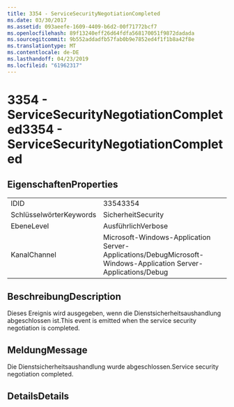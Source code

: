 ```yaml
---
title: 3354 - ServiceSecurityNegotiationCompleted
ms.date: 03/30/2017
ms.assetid: 093aeefe-1609-4409-b6d2-00f71772bcf7
ms.openlocfilehash: 89f13240eff26d64fdfa568170051f9872dadada
ms.sourcegitcommit: 9b552addadfb57fab0b9e7852ed4f1f1b8a42f8e
ms.translationtype: MT
ms.contentlocale: de-DE
ms.lasthandoff: 04/23/2019
ms.locfileid: "61962317"
---
```

# <a name="3354---servicesecuritynegotiationcompleted"></a><span data-ttu-id="c0ccd-102">3354 - ServiceSecurityNegotiationCompleted</span><span class="sxs-lookup"><span data-stu-id="c0ccd-102">3354 - ServiceSecurityNegotiationCompleted</span></span>
## <a name="properties"></a><span data-ttu-id="c0ccd-103">Eigenschaften</span><span class="sxs-lookup"><span data-stu-id="c0ccd-103">Properties</span></span>  
  
|||  
|-|-|  
|<span data-ttu-id="c0ccd-104">ID</span><span class="sxs-lookup"><span data-stu-id="c0ccd-104">ID</span></span>|<span data-ttu-id="c0ccd-105">3354</span><span class="sxs-lookup"><span data-stu-id="c0ccd-105">3354</span></span>|  
|<span data-ttu-id="c0ccd-106">Schlüsselwörter</span><span class="sxs-lookup"><span data-stu-id="c0ccd-106">Keywords</span></span>|<span data-ttu-id="c0ccd-107">Sicherheit</span><span class="sxs-lookup"><span data-stu-id="c0ccd-107">Security</span></span>|  
|<span data-ttu-id="c0ccd-108">Ebene</span><span class="sxs-lookup"><span data-stu-id="c0ccd-108">Level</span></span>|<span data-ttu-id="c0ccd-109">Ausführlich</span><span class="sxs-lookup"><span data-stu-id="c0ccd-109">Verbose</span></span>|  
|<span data-ttu-id="c0ccd-110">Kanal</span><span class="sxs-lookup"><span data-stu-id="c0ccd-110">Channel</span></span>|<span data-ttu-id="c0ccd-111">Microsoft-Windows-Application Server-Applications/Debug</span><span class="sxs-lookup"><span data-stu-id="c0ccd-111">Microsoft-Windows-Application Server-Applications/Debug</span></span>|  
  
## <a name="description"></a><span data-ttu-id="c0ccd-112">Beschreibung</span><span class="sxs-lookup"><span data-stu-id="c0ccd-112">Description</span></span>  
 <span data-ttu-id="c0ccd-113">Dieses Ereignis wird ausgegeben, wenn die Dienstsicherheitsaushandlung abgeschlossen ist.</span><span class="sxs-lookup"><span data-stu-id="c0ccd-113">This event is emitted when the service security negotiation is completed.</span></span>  
  
## <a name="message"></a><span data-ttu-id="c0ccd-114">Meldung</span><span class="sxs-lookup"><span data-stu-id="c0ccd-114">Message</span></span>  
 <span data-ttu-id="c0ccd-115">Die Dienstsicherheitsaushandlung wurde abgeschlossen.</span><span class="sxs-lookup"><span data-stu-id="c0ccd-115">Service security negotiation completed.</span></span>  
  
## <a name="details"></a><span data-ttu-id="c0ccd-116">Details</span><span class="sxs-lookup"><span data-stu-id="c0ccd-116">Details</span></span>
